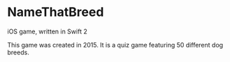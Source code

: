 # NameThatBreed
iOS game, written in Swift 2

This game was created in 2015. It is a quiz game featuring 50 different dog breeds.
